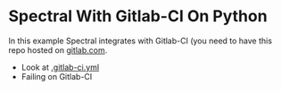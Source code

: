 # Spectral With Gitlab-CI On Python

In this example Spectral integrates with Gitlab-CI (you need to have this repo hosted on [gitlab.com](https://gitlab.com).

* Look at [.gitlab-ci.yml](.gitlab-ci.yml)
* Failing on Gitlab-CI

